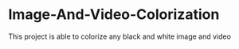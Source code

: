 # Image-And-Video-Colorization
 This project is able to colorize any black and white image and video
